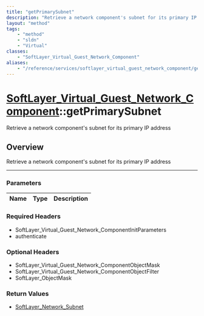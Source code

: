 ```yaml
---
title: "getPrimarySubnet"
description: "Retrieve a network component's subnet for its primary IP address"
layout: "method"
tags:
    - "method"
    - "sldn"
    - "Virtual"
classes:
    - "SoftLayer_Virtual_Guest_Network_Component"
aliases:
    - "/reference/services/softlayer_virtual_guest_network_component/getPrimarySubnet"
---
```

# [SoftLayer_Virtual_Guest_Network_Component](/reference/services/SoftLayer_Virtual_Guest_Network_Component)::getPrimarySubnet


Retrieve a network component's subnet for its primary IP address


## Overview 
Retrieve a network component's subnet for its primary IP address

-----

### Parameters 
|Name | Type | Description |
| --- | --- | --- |


### Required Headers
* SoftLayer_Virtual_Guest_Network_ComponentInitParameters
* authenticate


### Optional Headers
* SoftLayer_Virtual_Guest_Network_ComponentObjectMask
* SoftLayer_Virtual_Guest_Network_ComponentObjectFilter
* SoftLayer_ObjectMask

### Return Values
* <a href='/reference/datatypes/SoftLayer_Network_Subnet'>SoftLayer_Network_Subnet </a>




